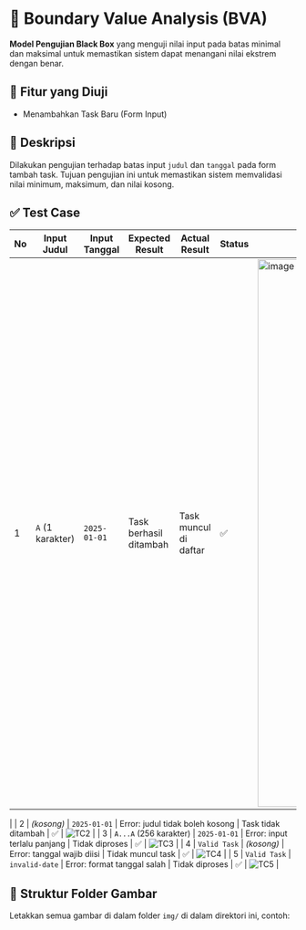 # 🧪 Boundary Value Analysis (BVA)

**Model Pengujian Black Box** yang menguji nilai input pada batas minimal dan maksimal untuk memastikan sistem dapat menangani nilai ekstrem dengan benar.

## 🎯 Fitur yang Diuji
- Menambahkan Task Baru (Form Input)

## 🧾 Deskripsi
Dilakukan pengujian terhadap batas input `judul` dan `tanggal` pada form tambah task. Tujuan pengujian ini untuk memastikan sistem memvalidasi nilai minimum, maksimum, dan nilai kosong.

## ✅ Test Case

| No | Input Judul | Input Tanggal | Expected Result | Actual Result | Status | Bukti Gambar |
|----|-------------|----------------|------------------|----------------|--------|---------------|
| 1 | `A` (1 karakter) | `2025-01-01` | Task berhasil ditambah | Task muncul di daftar | ✅ | <img width="960" alt="image" src="https://github.com/user-attachments/assets/bd6e4539-fcbc-4ebd-8830-7535c478f2f7" />
 |
| 2 | *(kosong)* | `2025-01-01` | Error: judul tidak boleh kosong | Task tidak ditambah | ✅ | ![TC2](./img/tc2-judul-kosong.png) |
| 3 | `A...A` (256 karakter) | `2025-01-01` | Error: input terlalu panjang | Tidak diproses | ✅ | ![TC3](./img/tc3-panjang.png) |
| 4 | `Valid Task` | *(kosong)* | Error: tanggal wajib diisi | Tidak muncul task | ✅ | ![TC4](./img/tc4-tanggal-kosong.png) |
| 5 | `Valid Task` | `invalid-date` | Error: format tanggal salah | Tidak diproses | ✅ | ![TC5](./img/tc5-tanggal-invalid.png) |

## 📁 Struktur Folder Gambar
Letakkan semua gambar di dalam folder `img/` di dalam direktori ini, contoh:
 
